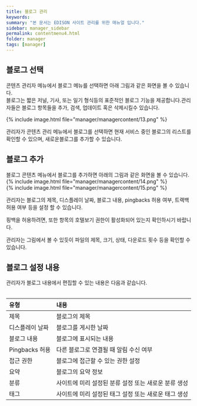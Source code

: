 ```yaml
---
title: 블로그 관리
keywords:
summary: "본 문서는 EDISON 사이트 관리를 위한 매뉴얼 입니다."
sidebar: manager_sidebar
permalink: contentmenu4.html
folder: manager
tags: [manager]
---
```


## 블로그 선택
콘텐츠 관리자 메뉴에서 블로그 메뉴를 선택하면 아래 그림과 같은 화면을 볼 수 있습니다.<br>
블로그는 짧은 저널, 기사, 또는 일기 형식등의 표준적인 블로그 기능을 제공합니다.관리자들은 블로그 항목들을 추가, 검색, 업데이트 혹은 삭제시킬수 있습니다.<br>

{% include image.html file="manager/managercontent/13.png" %}<br>

관리자가 콘텐츠 관리 메뉴에서 블로그를 선택하면 현재 서비스 중인 블로그의 리스트를 확인할 수 있으며, 새로운블로그를 추가할 수 있습니다.




## 블로그 추가
블로그 콘텐츠 메뉴에서 블로그를 추가하면 아래의 그림과 같은 화면을 볼 수 있습니다.
{% include image.html file="manager/managercontent/14.png" %}<br>
{% include image.html file="manager/managercontent/15.png" %}<br>

관리자는 블로그의 제목, 디스플레이 날짜, 블로그 내용, pingbacks 허용 여부, 트랙백 허용 여부 등을 설정 할 수 있습니다.<br>

핑백을 허용하려면, 또한 항목의 호텔보기 권한이 활성화되어 있는지 확인하시기 바랍니다.<br>

관리자는 그림에서 볼 수 있듯이 파일의 제목, 크기, 상태, 다운로드 횟수 등을 확인할 수 있습니다.<br>



## 블로그 설정 내용
관리자가 블로그 내용에서 편집할 수 있는 내용은 다음과 같습니다.<br><br>

| 유형            | 내용                                                                                                                                                          |
|:----------------|:----------------------------------------------------------|
| 제목            |  블로그의 제목                                            |
| 디스플레이 날짜 |  블로그를 게시한 날짜                                     |
| 블로그 내용     |  블로그에 표시되는 내용                                   |
| Pingbacks 허용  |  다른 블로그로 연결될 때 알림 수신 여부                   |
| 접근 권한       |  블로그에 접근할 수 있는 권한 설정                        |
| 요약            |  블로그의 요약 정보                                       |
| 분류            |  사이트에 미리 설정된 분류 설정 또는 새로운 분류 생성     |
| 태그            |  사이트에 미리 설정된 태그 설정 또는 새로운 태그 생성     |
